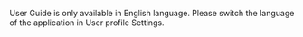 User Guide is only available in English language. Please switch the language of the application in User profile Settings.